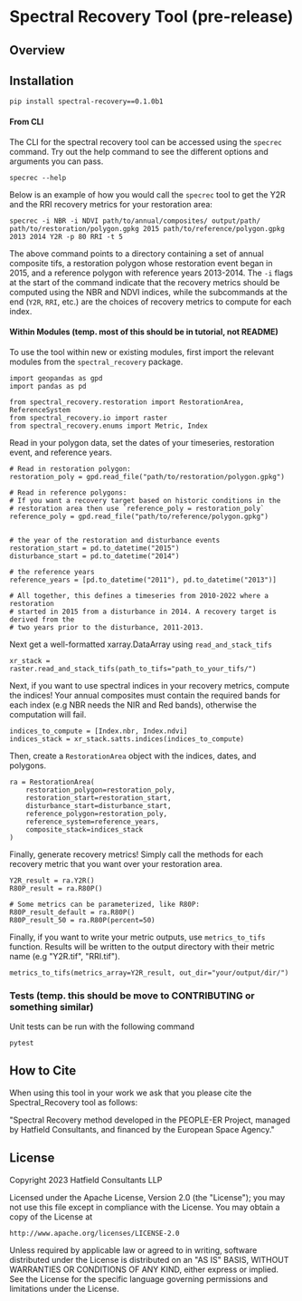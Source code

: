 # Spectral Recovery Tool (pre-release)

## Overview

## Installation

```{bash}
pip install spectral-recovery==0.1.0b1
```

#### From CLI

The CLI for the spectral recovery tool can be accessed using the `specrec` command. Try out the help command to see the different options and arguments you can pass.

```{bash}
specrec --help
```

Below is an example of how you would call the `specrec` tool to get the Y2R and the RRI recovery metrics for your restoration area:

```{bash}
specrec -i NBR -i NDVI path/to/annual/composites/ output/path/ path/to/restoration/polygon.gpkg 2015 path/to/reference/polygon.gpkg 2013 2014 Y2R -p 80 RRI -t 5
```

The above command points to a directory containing a set of annual composite tifs, a restoration polygon whose restoration event began in 2015, and a reference polygon with reference years 2013-2014. The `-i` flags at the start of the command indicate that the recovery metrics should be computed using the NBR and NDVI indices, while the subcommands at the end (`Y2R`, `RRI`, etc.) are the choices of recovery metrics to compute for each index.

#### Within Modules (temp. most of this should be in tutorial, not README)

To use the tool within new or existing modules, first import the relevant modules from the `spectral_recovery` package.

```{python}
import geopandas as gpd
import pandas as pd

from spectral_recovery.restoration import RestorationArea, ReferenceSystem
from spectral_recovery.io import raster
from spectral_recovery.enums import Metric, Index
```

Read in your polygon data, set the dates of your timeseries, restoration event, and reference years.

```{python}
# Read in restoration polygon:
restoration_poly = gpd.read_file("path/to/restoration/polygon.gpkg")

# Read in reference polygons:
# If you want a recovery target based on historic conditions in the
# restoration area then use `reference_poly = restoration_poly`
reference_poly = gpd.read_file("path/to/reference/polygon.gpkg")


# the year of the restoration and disturbance events
restoration_start = pd.to_datetime("2015")
disturbance_start = pd.to_datetime("2014")

# the reference years
reference_years = [pd.to_datetime("2011"), pd.to_datetime("2013")]

# All together, this defines a timeseries from 2010-2022 where a restoration 
# started in 2015 from a disturbance in 2014. A recovery target is derived from the 
# two years prior to the disturbance, 2011-2013.

```
Next get a well-formatted xarray.DataArray using `read_and_stack_tifs`

```{python}
xr_stack = raster.read_and_stack_tifs(path_to_tifs="path_to_your_tifs/")
```

Next, if you want to use spectral indices in your recovery metrics, compute the indices! Your annual composites must contain the required bands for each index (e.g NBR needs the NIR and Red bands), otherwise the computation will fail.

```{python}
indices_to_compute = [Index.nbr, Index.ndvi]
indices_stack = xr_stack.satts.indices(indices_to_compute)
```

Then, create a `RestorationArea` object with the indices, dates, and polygons.

```{python}
ra = RestorationArea(
    restoration_polygon=restoration_poly,
    restoration_start=restoration_start,
    disturbance_start=disturbance_start,
    reference_polygon=restoration_poly,
    reference_system=reference_years,
    composite_stack=indices_stack 
)
```

Finally, generate recovery metrics! Simply call the methods for each 
recovery metric that you want over your restoration area.

```{bash}
Y2R_result = ra.Y2R()
R80P_result = ra.R80P()

# Some metrics can be parameterized, like R80P:
R80P_result_default = ra.R80P()
R80P_result_50 = ra.R80P(percent=50) 

```
Finally, if you want to write your metric outputs, use `metrics_to_tifs` function. Results will be written to the output directory with their metric name (e.g "Y2R.tif", "RRI.tif").

```{python}
metrics_to_tifs(metrics_array=Y2R_result, out_dir="your/output/dir/")
```
### Tests (temp. this should be move to CONTRIBUTING or something similar)

Unit tests can be run with the following command
```{bash}
pytest

```

## How to Cite

When using this tool in your work we ask that you please cite the Spectral_Recovery tool as follows:

"Spectral Recovery method developed in the PEOPLE-ER Project, managed by Hatfield Consultants, and financed by the European Space Agency."

## License

Copyright 2023 Hatfield Consultants LLP

Licensed under the Apache License, Version 2.0 (the "License");
you may not use this file except in compliance with the License.
You may obtain a copy of the License at

    http://www.apache.org/licenses/LICENSE-2.0

Unless required by applicable law or agreed to in writing, software
distributed under the License is distributed on an "AS IS" BASIS,
WITHOUT WARRANTIES OR CONDITIONS OF ANY KIND, either express or implied.
See the License for the specific language governing permissions and
limitations under the License.